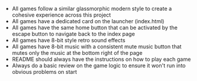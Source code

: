 - All games follow a similar glassmorphic modern style to create a cohesive experience across this project
- All games have a dedicated card on the launcher (index.html)
- All games have the same home button that can be activated by the escape button to navigate back to the index page
- All games have 8-bit style retro sound effects
- All games have 8-bit music with a consistent mute music button that mutes only the music at the bottom right of the page
- README should always have the instructions on how to play each game
- Always do a basic review on the game logic to ensure it won't run into obvious problems on start